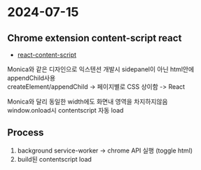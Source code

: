 # 2024-07-15

## Chrome extension content-script react

- [react-content-script](https://github.com/yosevu/react-content-script)

Monica와 같은 디자인으로 익스텐션 개발시 sidepanel이 아닌 html안에 appendChild사용  
createElement/appendChild -> 페이지별로 CSS 상이함 -> React

Monica와 달리 동일한 width에도 화면내 영역을 차지하지않음  
window.onload시 contentscript 자동 load

## Process

1. background service-worker -> chrome API 실행 (toggle html)
2. build된 contentscript load

